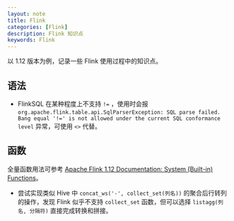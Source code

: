 ```yaml
---
layout: note
title: Flink
categories: [Flink]
description: Flink 知识点
keywords: Flink
---
```


以 1.12 版本为例，记录一些 Flink 使用过程中的知识点。

## 语法

- FlinkSQL 在某种程度上不支持 `!=` ，使用时会报 `org.apache.flink.table.api.SqlParserException: SQL parse failed. Bang equal '!=' is not allowed under the current SQL conformance level` 异常，可使用 `<>` 代替。

## 函数

全量函数用法可参考 [Apache Flink 1.12 Documentation: System (Built-in) Functions](https://nightlies.apache.org/flink/flink-docs-release-1.12/dev/table/functions/systemFunctions.html)。

- 尝试实现类似 Hive 中 `concat_ws('-', collect_set(列名))` 的聚合后行转列的操作，发现 Flink 似乎不支持 `collect_set` 函数，但可以选择 `listagg(列名, 分隔符)` 直接完成转换和拼接。